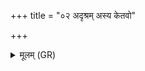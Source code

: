 +++
title = "०२ अदृश्रम् अस्य केतवो"

+++
<details><summary>मूलम् (GR)</summary>

अदृश्रम् अस्य केतवो  
वि रश्मयो जनाꣳ अनु ।  
भ्राजन्तो अग्नयो यथा ॥
</details>